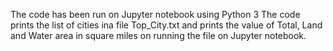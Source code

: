The code has been run on Jupyter notebook using Python 3
The code prints the list of cities ina file Top_City.txt and prints the value of Total, Land and Water area in square miles on running the file on Jupyter notebook.
